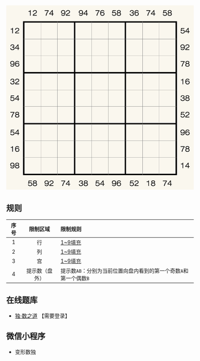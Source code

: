 ![](../../../../images/sudoku/第一奇偶.png)

## 规则
| 序号 | 限制区域 | 限制规则 |
| :---: | :---: | :--- |
| 1 | 行 | [1~9填充] |
| 2 | 列 | [1~9填充] |
| 3 | 宫 | [1~9填充] |
| 4 | 提示数（盘外） | 提示数`AB`：分别为当前位置向盘内看到的第一个奇数`A`和第一个偶数`B` |

## 在线题库
- [独·数之道](http://www.sudokufans.org.cn/lx/game.index.php?type=oe) 【需要登录】

## 微信小程序
- 变形数独

[1~9填充]: ../../../../rules.md#1~9填充